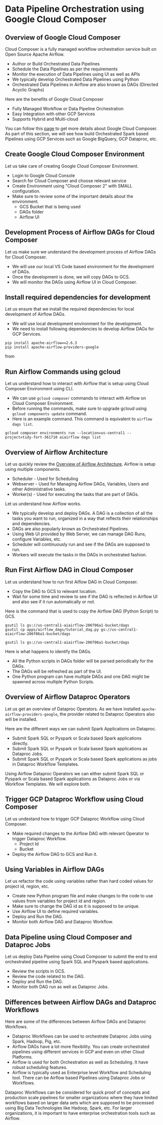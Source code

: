 # Data Pipeline Orchestration using Google Cloud Composer

## Overview of Google Cloud Composer
Cloud Composer is a fully managed workflow orchestration service built on Open Source Apache Airflow.
* Author or Build Orchestrated Data Pipelines
* Schedule the Data Pipelines as per the requirements
* Monitor the execution of Data Pipelines using UI as well as APIs
* We typically develop Orchestrated Data Pipelines using Python
* Orchestrated Data Pipelines in Airflow are also known as DAGs (Directed Acyclic Graphs)

Here are the benefits of Google Cloud Composer
* Fully Managed Workflow or Data Pipeline Orchestration
* Easy Integration with other GCP Services
* Supports Hybrid and Multi-cloud

You can follow this [page](https://cloud.google.com/composer) to get more details about Google Cloud Composer. As part of this section, we will see how build Orchestrated Spark based Pipelines using GCP Services such as Google BigQuery, GCP Dataproc, etc.

## Create Google Cloud Composer Environment
Let us take care of creating Google Cloud Composer Environment.
* Login to Google Cloud Console
* Search for Cloud Composer and choose relevant service
* Create Environment using "Cloud Composer 2" with SMALL configuration.
* Make sure to review some of the important details about the environment.
  * GCS Bucket that is being used
  * DAGs folder
  * Airflow UI

## Development Process of Airflow DAGs for Cloud Composer
Let us make sure we understand the development process of Airflow DAGs for Cloud Composer.
* We will use our local VS Code based environment for the development of DAGs.
* Once the development is done, we will copy DAGs to GCS.
* We will monitor the DAGs using Airflow UI in Cloud Composer.

## Install required dependencies for development
Let us ensure that we install the required dependencies for local development of Airflow DAGs.
* We will use local development environment for the development.
* We need to install following dependencies to develop Airflow DAGs for GCP Services.

```shell
pip install apache-airflow==2.6.3
pip install apache-airflow-providers-google
```
from 
## Run Airflow Commands using gcloud
Let us understand how to interact with Airflow that is setup using Cloud Composer Environment using CLI.
* We can use `gcloud composer` commands to interact with Airflow on Cloud Composer Environment.
* Before running the commands, make sure to upgrade gcloud using `gcloud components update` command.
* Here is an example command. This command is equivalent to `airflow dags list`.

```shell
gcloud composer environments run --location=us-central1 --project=tidy-fort-361710 aiairflow dags list
```

## Overview of Airflow Architecture
Let us quickly review the [Overview of Airflow Architecture](https://airflow.apache.org/docs/apache-airflow/stable/concepts/overview.html). Airflow is setup using multiple components.
* Scheduler - Used for Scheduling
* Webserver - Used for Managing Airflow DAGs, Variables, Users and other Administrative tasks.
* Worker(s) - Used for executing the tasks that are part of DAGs.

Let us understand how Airflow works.
* We typically develop and deploy DAGs. A DAG is a collection of all the tasks you want to run, organized in a way that reflects their relationships and dependencies.
* DAGs are also popularly known as Orchestrated Pipelines.
* Using Web UI provided by Web Server, we can manage DAG Runs, configure Variables, etc.
* Scheduler will continuously run and see if the DAGs are supposed to run.
* Workers will execute the tasks in the DAGs in orchestrated fashion.

## Run First Airflow DAG in Cloud Composer
Let us understand how to run first Aiflow DAG in Cloud Composer.
* Copy the DAG to GCS to relevant location.
* Wait for some time and review to see if the DAG is reflected in Airflow UI and also see if it run automatically or not.

Here is the command that is used to copy the Airflow DAG (Python Script) to GCS.
```shell
gsutil ls gs://us-central1-aiairflow-206f06a1-bucket/dags
gsutil cp apps/airflow_dags/tutorial_dag.py gs://us-central1-aiairflow-206f06a1-bucket/dags

gsutil ls gs://us-central1-aiairflow-206f06a1-bucket/dags
```

Here is what happens to identify the DAGs.
* All the Python scripts in DAGs folder will be parsed periodically for the DAGs.
* The DAGs will be refreshed as part of the UI.
* One Python program can have multiple DAGs and one DAG might be spawned across multiple Python Scripts.

## Overview of Airflow Dataproc Operators

Let us get an overview of Dataproc Operators. As we have installed `apache-airflow-providers-google`, the provider related to Dataproc Operators also will be installed.

Here are the different ways we can submit Spark Applications on Dataproc.
* Submit Spark SQL or Pyspark or Scala based Spark applications directly.
* Submit Spark SQL or Pyspark or Scala based Spark applications as Dataproc Jobs.
* Submit Spark SQL or Pyspark or Scala based Spark applications as jobs in Dataproc Workflow Templates.

Using Airflow Dataproc Operators we can either submit Spark SQL or Pyspark or Scala based Spark applications as Dataproc Jobs or via Workflow Templates. We will explore both.

## Trigger GCP Dataproc Workflow using Cloud Composer

Let us undestand how to trigger GCP Dataproc Workflow using Cloud Composer.
* Make required changes to the Airflow DAG with relevant Operator to trigger Dataproc Workflow.
  * Project Id
  * Bucket
* Deploy the Airflow DAG to GCS and Run it.

## Using Variables in Airflow DAGs

Let us refactor the code using variables rather than hard coded values for project id, region, etc.
* Create new Python program file and make changes to the code to use values from variables for project id and region.
* Make sure to change the DAG id as it is supposed to be unique.
* Use Airflow UI to define required variables.
* Deploy and Run the DAG.
* Monitor both Airflow DAG and Dataproc Workflow.

## Data Pipeline using Cloud Composer and Dataproc Jobs

Let us deploy Data Pipeline using Cloud Composer to submit the end to end orchestrated pipeline using Spark SQL and Pyspark based applications.
* Review the scripts in GCS.
* Review the code related to the DAG.
* Deploy and Run the DAG.
* Monitor both DAG run as well as Dataproc Jobs.

## Differences between Airflow DAGs and Dataproc Workflows

Here are some of the differences between Airflow DAGs and Dataproc Workflows.
* Dataproc Workflows can be used to orchestrate Dataproc Jobs using Spark, Hadoop, Pig, etc.
* Airflow DAGs have a lot more flexibility. You can create orchestrated pipelines using different services in GCP and even on other Cloud Platforms.
* Airflow is used for both Orchestration as well as Scheduling. It have robust scheduling features.
* Airflow is typically used as Enterprise level Workflow and Scheduling tool. There can be Airflow based Pipelines using Dataproc Jobs or Workflows.

Dataproc Workflows can be considered for quick proof of concepts and production scale pipelines for smaller organizations where they have limited workflows based on larger data sets which are supposed to be processed using Big Data Technologies like Hadoop, Spark, etc. For larger organizations, it is important to have enterprise orchestration tools such as Airflow.
